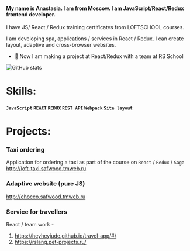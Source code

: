 #### My name is Anastasia. I am from Moscow. I am JavaScript/React/Redux frontend developer.

I have  JS/ React / Redux training certificates from LOFTSCHOOL courses.

I am developing spa, applications / services in React / Redux.
I can create layout, adaptive and cross-browser websites.

- 🔭 Now I am making a project at React/Redux with a team at RS School

![GitHub stats](https://github-readme-stats.vercel.app/api?username=Safwood&hide=stars,issues,contribs&show_icons=true&theme=slateorange&count_private=true) 


# Skills:
#### `JavaScript` `REACT` `REDUX` `REST API` `Webpack` `Site layout`

# Projects:

### Taxi ordering 
Application for ordering a taxi as part of the course on `React` / `Redux` / `Saga` 
http://loft-taxi.safwood.tmweb.ru

### Adaptive website (pure JS)
http://chocco.safwood.tmweb.ru

### Service for travellers
React / team work - 
1) https://heyheyjude.github.io/travel-app/#/
2) https://rslang.pet-projects.ru/ 
